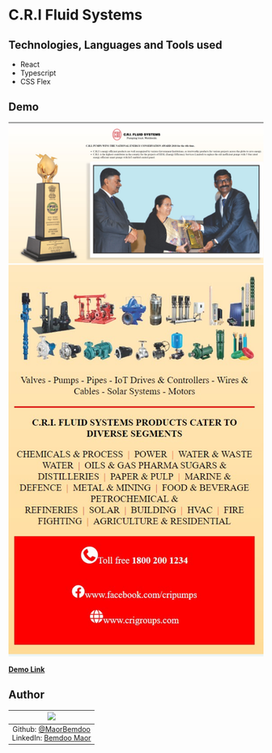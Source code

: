# C.R.I Fluid Systems

## Technologies, Languages and Tools used

- React
- Typescript
- CSS Flex

## Demo

<div align="center">
    <img src="src/assets/desktopScreenshot.jpg" alt="Desktop Screenshot">
    <img src="src/assets/mobileScreenshot.jpg" alt="Mobile Screenshot">
</div>

**[Demo Link](https://bemdoom-cri-fluid-systems.netlify.app)**

## Author

| <img src="https://github.com/MaorBemdoo.png" width="60px"/> |
|:--:|
|Github: [@MaorBemdoo](https://github.com/MaorBemdoo) <br> LinkedIn: [Bemdoo Maor](https://www.linkedin.com/in/bemdoo-maor-449698279/)|